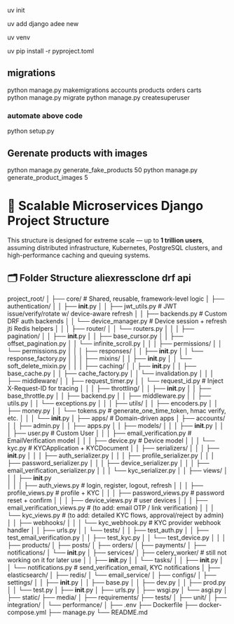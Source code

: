 uv init

uv add django
adee new

uv venv

uv pip install -r pyproject.toml

## migrations

python manage.py makemigrations accounts products orders carts  
python manage.py migrate
python manage.py createsuperuser

### automate above code

python setup.py

## Gerenate products with images

python manage.py generate_fake_products 50
python manage.py generate_product_images 5

# 📁 Scalable Microservices Django Project Structure

This structure is designed for extreme scale — up to **1 trillion users**, assuming distributed infrastructure, Kubernetes, PostgreSQL clusters, and high-performance caching and queuing systems.

## 🗂️ Folder Structure aliexressclone drf api

project_root/
│
├── core/                               # Shared, reusable, framework-level logic
│   ├── authentication/
│   │   ├── **init**.py
│   │   ├── jwt_utils.py                # JWT issue/verify/rotate w/ device-aware refresh
│   │   ├── backends.py                 # Custom DRF auth backends
│   │   └── device_manager.py           # Device session + refresh jti Redis helpers
│   │
│   ├── router/
│   │   └── routers.py
│   │
│   ├── pagination/
│   │   ├── **init**.py
│   │   ├── base_cursor.py
│   │   ├── offset_pagination.py
│   │   └── infinite_scroll.py
│   │
│   ├── permissions/
│   │   └── permissions.py
│   │
│   ├── responses/
│   │   ├── **init**.py
│   │   └── response_factory.py
│   │
│   ├── mixins/
│   │   ├── **init**.py
│   │   └── soft_delete_mixin.py
│   │
│   ├── caching/
│   │   ├── **init**.py
│   │   ├── base_cache.py
│   │   ├── cache_factory.py
│   │   └── invalidation.py
│   │
│   ├── middleware/
│   │   ├── request_timer.py
│   │   └── request_id.py               # Inject X-Request-ID for tracing
│   │
│   ├── throttling/
│   │   ├── **init**.py
│   │   ├── base_throttle.py
│   │   ├── backend.py
│   │   ├── middleware.py
│   │   ├── utils.py
│   │   └── exceptions.py
│   │
│   ├── utils/
│   │   ├── encoders.py
│   │   ├── money.py
│   │   └── tokens.py                   # generate_one_time_token, hmac verify, etc.
│   │
│   └── **init**.py
│
├── apps/                               # Domain-driven apps
│   ├── accounts/
│   │   ├── admin.py
│   │   ├── apps.py
│   │   ├── models/
│   │   │   ├── **init**.py
│   │   │   ├── user.py                 # Custom User
│   │   │   ├── email_verification.py   # EmailVerification model
│   │   │   ├── device.py               # Device model
│   │   │   └── kyc.py                  # KYCApplication + KYCDocument
│   │   ├── serializers/
│   │   │   ├── **init**.py
│   │   │   ├── auth_serializer.py
│   │   │   ├── profile_serializer.py
│   │   │   ├── password_serializer.py
│   │   │   ├── device_serializer.py
│   │   │   ├── email_verification_serializer.py
│   │   │   └── kyc_serializer.py
│   │   ├── views/
│   │   │   ├── **init**.py             
│   │   │   ├── auth_views.py                       # login, register, logout, refresh
│   │   │   ├── profile_views.py                    # profile + KYC
│   │   │   ├── password_views.py                   # password reset + confirm
│   │   │   ├── device_views.py                     # user devices 
│   │   │   ├── email_verification_views.py         #    (to add: email OTP / link verification)
│   │   │   └── kyc_views.py                        # (to add: detailed KYC flows, approval/reject by admin)
│   │   ├── webhooks/
│   │   │   └── kyc_webhook.py          # KYC provider webhook handler
│   │   ├── urls.py
│   │   └── tests/
│   │       ├── test_auth.py
│   │       ├── test_email_verification.py
│   │       ├── test_kyc.py
│   │       └── test_device.py
│   │
│   ├── products/
│   ├── posts/
│   ├── orders/
│   ├── payments/
│   ├── notifications/
│   └── **init**.py
│
├── services/
│   ├── celery_worker/                      # still not working on it for later use
│   │   ├── **init**.py
│   │   └── tasks/
│   │       ├── **init**.py
│   │       └── notifications.py        # send_verification_email, KYC notifications
│   ├── elasticsearch/
│   ├── redis/
│   └── email_service/
│
├── configs/
│   ├── settings/
│   │   ├── **init**.py
│   │   ├── base.py
│   │   ├── dev.py
│   │   ├── prod.py
│   │   └── test.py
│   ├── **init**.py
│   ├── urls.py
│   ├── wsgi.py
│   └── asgi.py
│
├── static/
├── media/
│
├── requirements/
├── tests/
│   ├── unit/
│   ├── integration/
│   └── performance/
│
├── .env
├── Dockerfile
├── docker-compose.yml
├── manage.py
└── README.md
